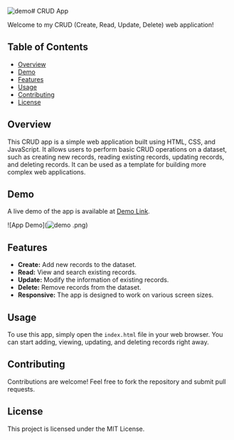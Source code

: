 ![demo](https://github.com/user-attachments/assets/256fdd8e-a4e0-45ea-b755-8756969ca42f)# CRUD App

Welcome to my CRUD (Create, Read, Update, Delete) web application!

## Table of Contents

- [Overview](#overview)
- [Demo](#demo)
- [Features](#features)
- [Usage](#usage)
- [Contributing](#contributing)
- [License](#license)

## Overview

This CRUD app is a simple web application built using HTML, CSS, and JavaScript. It allows users to perform basic CRUD operations on a dataset, such as creating new records, reading existing records, updating records, and deleting records. It can be used as a template for building more complex web applications.

## Demo

A live demo of the app is available at [Demo Link](https://famous-fenglisu-2e4609.netlify.app/).

![App Demo](![demo](https://github.com/user-attachments/assets/e055644f-92eb-48bb-9571-3b2d730ab303)
.png)

## Features

- **Create:** Add new records to the dataset.
- **Read:** View and search existing records.
- **Update:** Modify the information of existing records.
- **Delete:** Remove records from the dataset.
- **Responsive:** The app is designed to work on various screen sizes.

## Usage

To use this app, simply open the `index.html` file in your web browser. You can start adding, viewing, updating, and deleting records right away.

## Contributing

Contributions are welcome! Feel free to fork the repository and submit pull requests.

## License

This project is licensed under the MIT License.

